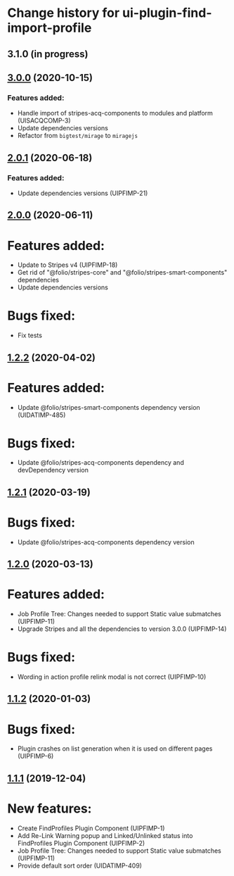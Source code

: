 # Change history for ui-plugin-find-import-profile

## **3.1.0** (in progress)

## [3.0.0](https://github.com/folio-org/ui-plugin-find-import-profile/tree/v3.0.0) (2020-10-15)

### Features added:
* Handle import of stripes-acq-components to modules and platform (UISACQCOMP-3)
* Update dependencies versions
* Refactor from `bigtest/mirage` to `miragejs`

## [2.0.1](https://github.com/folio-org/ui-plugin-find-import-profile/tree/v2.0.1) (2020-06-18)

### Features added:
* Update dependencies versions (UIPFIMP-21)

## [2.0.0](https://github.com/folio-org/ui-plugin-find-import-profile/tree/v2.0.0) (2020-06-11)

# Features added:
* Update to Stripes v4 (UIPFIMP-18)
* Get rid of "@folio/stripes-core" and "@folio/stripes-smart-components" dependencies
* Update dependencies versions

# Bugs fixed:
* Fix tests

## [1.2.2](https://github.com/folio-org/ui-plugin-find-import-profile/tree/v1.2.2) (2020-04-02)

# Features added:
* Update @folio/stripes-smart-components dependency version (UIDATIMP-485)

# Bugs fixed:
* Update @folio/stripes-acq-components dependency and devDependency version

## [1.2.1](https://github.com/folio-org/ui-plugin-find-import-profile/tree/v1.2.1) (2020-03-19)

# Bugs fixed:
* Update @folio/stripes-acq-components dependency version

## [1.2.0](https://github.com/folio-org/ui-plugin-find-import-profile/tree/v1.2.0) (2020-03-13)

# Features added:
* Job Profile Tree: Changes needed to support Static value submatches (UIPFIMP-11)
* Upgrade Stripes and all the dependencies to version 3.0.0 (UIPFIMP-14)

# Bugs fixed:
* Wording in action profile relink modal is not correct (UIPFIMP-10)

## [1.1.2](https://github.com/folio-org/ui-plugin-find-import-profile/tree/v1.1.2) (2020-01-03)

# Bugs fixed:
* Plugin crashes on list generation when it is used on different pages (UIPFIMP-6)

## [1.1.1](https://github.com/folio-org/ui-plugin-find-import-profile/tree/v1.1.1) (2019-12-04)

# New features:
* Create FindProfiles Plugin Component (UIPFIMP-1)
* Add Re-Link Warning popup and Linked/Unlinked status into FindProfiles Plugin Component (UIPFIMP-2)
* Job Profile Tree: Changes needed to support Static value submatches (UIPFIMP-11)
* Provide default sort order (UIDATIMP-409)
